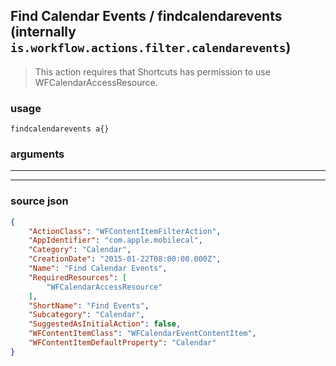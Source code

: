 
## Find Calendar Events / findcalendarevents (internally `is.workflow.actions.filter.calendarevents`)

> This action requires that Shortcuts has permission to use WFCalendarAccessResource.



### usage
```
findcalendarevents a{}
```

### arguments

---



---

### source json

```json
{
	"ActionClass": "WFContentItemFilterAction",
	"AppIdentifier": "com.apple.mobilecal",
	"Category": "Calendar",
	"CreationDate": "2015-01-22T08:00:00.000Z",
	"Name": "Find Calendar Events",
	"RequiredResources": [
		"WFCalendarAccessResource"
	],
	"ShortName": "Find Events",
	"Subcategory": "Calendar",
	"SuggestedAsInitialAction": false,
	"WFContentItemClass": "WFCalendarEventContentItem",
	"WFContentItemDefaultProperty": "Calendar"
}
```
